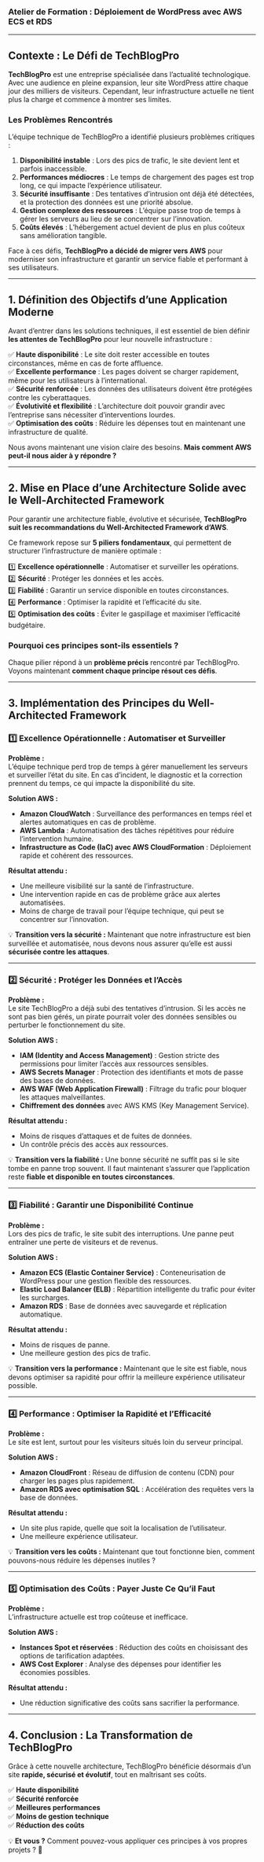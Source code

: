 ### **Atelier de Formation : Déploiement de WordPress avec AWS ECS et RDS**  

---

## **Contexte : Le Défi de TechBlogPro**  

**TechBlogPro** est une entreprise spécialisée dans l’actualité technologique. Avec une audience en pleine expansion, leur site WordPress attire chaque jour des milliers de visiteurs. Cependant, leur infrastructure actuelle ne tient plus la charge et commence à montrer ses limites.  

### **Les Problèmes Rencontrés**  
L’équipe technique de TechBlogPro a identifié plusieurs problèmes critiques :  

1. **Disponibilité instable** : Lors des pics de trafic, le site devient lent et parfois inaccessible.  
2. **Performances médiocres** : Le temps de chargement des pages est trop long, ce qui impacte l’expérience utilisateur.  
3. **Sécurité insuffisante** : Des tentatives d’intrusion ont déjà été détectées, et la protection des données est une priorité absolue.  
4. **Gestion complexe des ressources** : L’équipe passe trop de temps à gérer les serveurs au lieu de se concentrer sur l’innovation.  
5. **Coûts élevés** : L’hébergement actuel devient de plus en plus coûteux sans amélioration tangible.  

Face à ces défis, **TechBlogPro a décidé de migrer vers AWS** pour moderniser son infrastructure et garantir un service fiable et performant à ses utilisateurs.  

---

## **1. Définition des Objectifs d’une Application Moderne**  

Avant d’entrer dans les solutions techniques, il est essentiel de bien définir **les attentes de TechBlogPro** pour leur nouvelle infrastructure :  

✅ **Haute disponibilité** : Le site doit rester accessible en toutes circonstances, même en cas de forte affluence.  
✅ **Excellente performance** : Les pages doivent se charger rapidement, même pour les utilisateurs à l’international.  
✅ **Sécurité renforcée** : Les données des utilisateurs doivent être protégées contre les cyberattaques.  
✅ **Évolutivité et flexibilité** : L’architecture doit pouvoir grandir avec l’entreprise sans nécessiter d’interventions lourdes.  
✅ **Optimisation des coûts** : Réduire les dépenses tout en maintenant une infrastructure de qualité.  

Nous avons maintenant une vision claire des besoins. **Mais comment AWS peut-il nous aider à y répondre ?**  

---

## **2. Mise en Place d’une Architecture Solide avec le Well-Architected Framework**  

Pour garantir une architecture fiable, évolutive et sécurisée, **TechBlogPro suit les recommandations du Well-Architected Framework d’AWS**.  

Ce framework repose sur **5 piliers fondamentaux**, qui permettent de structurer l’infrastructure de manière optimale :  

1️⃣ **Excellence opérationnelle** : Automatiser et surveiller les opérations.  
2️⃣ **Sécurité** : Protéger les données et les accès.  
3️⃣ **Fiabilité** : Garantir un service disponible en toutes circonstances.  
4️⃣ **Performance** : Optimiser la rapidité et l’efficacité du site.  
5️⃣ **Optimisation des coûts** : Éviter le gaspillage et maximiser l’efficacité budgétaire.  

### **Pourquoi ces principes sont-ils essentiels ?**  
Chaque pilier répond à un **problème précis** rencontré par TechBlogPro. Voyons maintenant **comment chaque principe résout ces défis**.  

---

## **3. Implémentation des Principes du Well-Architected Framework**  

### **1️⃣ Excellence Opérationnelle : Automatiser et Surveiller**  

**Problème :**  
L’équipe technique perd trop de temps à gérer manuellement les serveurs et surveiller l’état du site. En cas d’incident, le diagnostic et la correction prennent du temps, ce qui impacte la disponibilité du site.  

**Solution AWS :**  
- **Amazon CloudWatch** : Surveillance des performances en temps réel et alertes automatiques en cas de problème.  
- **AWS Lambda** : Automatisation des tâches répétitives pour réduire l’intervention humaine.  
- **Infrastructure as Code (IaC) avec AWS CloudFormation** : Déploiement rapide et cohérent des ressources.  

**Résultat attendu :**  
- Une meilleure visibilité sur la santé de l’infrastructure.  
- Une intervention rapide en cas de problème grâce aux alertes automatisées.  
- Moins de charge de travail pour l’équipe technique, qui peut se concentrer sur l’innovation.  

💡 **Transition vers la sécurité :** Maintenant que notre infrastructure est bien surveillée et automatisée, nous devons nous assurer qu’elle est aussi **sécurisée contre les attaques**.  

---

### **2️⃣ Sécurité : Protéger les Données et l’Accès**  

**Problème :**  
Le site TechBlogPro a déjà subi des tentatives d’intrusion. Si les accès ne sont pas bien gérés, un pirate pourrait voler des données sensibles ou perturber le fonctionnement du site.  

**Solution AWS :**  
- **IAM (Identity and Access Management)** : Gestion stricte des permissions pour limiter l’accès aux ressources sensibles.  
- **AWS Secrets Manager** : Protection des identifiants et mots de passe des bases de données.  
- **AWS WAF (Web Application Firewall)** : Filtrage du trafic pour bloquer les attaques malveillantes.  
- **Chiffrement des données** avec AWS KMS (Key Management Service).  

**Résultat attendu :**  
- Moins de risques d’attaques et de fuites de données.  
- Un contrôle précis des accès aux ressources.  

💡 **Transition vers la fiabilité :** Une bonne sécurité ne suffit pas si le site tombe en panne trop souvent. Il faut maintenant s’assurer que l’application reste **fiable et disponible en toutes circonstances**.  

---

### **3️⃣ Fiabilité : Garantir une Disponibilité Continue**  

**Problème :**  
Lors des pics de trafic, le site subit des interruptions. Une panne peut entraîner une perte de visiteurs et de revenus.  

**Solution AWS :**  
- **Amazon ECS (Elastic Container Service)** : Conteneurisation de WordPress pour une gestion flexible des ressources.  
- **Elastic Load Balancer (ELB)** : Répartition intelligente du trafic pour éviter les surcharges.  
- **Amazon RDS** : Base de données avec sauvegarde et réplication automatique.  

**Résultat attendu :**  
- Moins de risques de panne.  
- Une meilleure gestion des pics de trafic.  

💡 **Transition vers la performance :** Maintenant que le site est fiable, nous devons optimiser sa rapidité pour offrir la meilleure expérience utilisateur possible.  

---

### **4️⃣ Performance : Optimiser la Rapidité et l’Efficacité**  

**Problème :**  
Le site est lent, surtout pour les visiteurs situés loin du serveur principal.  

**Solution AWS :**  
- **Amazon CloudFront** : Réseau de diffusion de contenu (CDN) pour charger les pages plus rapidement.  
- **Amazon RDS avec optimisation SQL** : Accélération des requêtes vers la base de données.  

**Résultat attendu :**  
- Un site plus rapide, quelle que soit la localisation de l’utilisateur.  
- Une meilleure expérience utilisateur.  

💡 **Transition vers les coûts :** Maintenant que tout fonctionne bien, comment pouvons-nous réduire les dépenses inutiles ?  

---

### **5️⃣ Optimisation des Coûts : Payer Juste Ce Qu’il Faut**  

**Problème :**  
L’infrastructure actuelle est trop coûteuse et inefficace.  

**Solution AWS :**  
- **Instances Spot et réservées** : Réduction des coûts en choisissant des options de tarification adaptées.  
- **AWS Cost Explorer** : Analyse des dépenses pour identifier les économies possibles.  

**Résultat attendu :**  
- Une réduction significative des coûts sans sacrifier la performance.  

---

## **4. Conclusion : La Transformation de TechBlogPro**  

Grâce à cette nouvelle architecture, TechBlogPro bénéficie désormais d’un site **rapide, sécurisé et évolutif**, tout en maîtrisant ses coûts.  

✅ **Haute disponibilité**  
✅ **Sécurité renforcée**  
✅ **Meilleures performances**  
✅ **Moins de gestion technique**  
✅ **Réduction des coûts**  

💡 **Et vous ?** Comment pouvez-vous appliquer ces principes à vos propres projets ? 🚀
